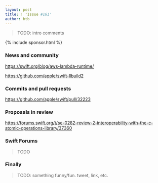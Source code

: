 ```yaml
---
layout: post
title: ! 'Issue #161'
author: btb
---
```


> TODO: intro comments

<!--excerpt-->

{% include sponsor.html %}

### News and community

https://swift.org/blog/aws-lambda-runtime/

https://github.com/apple/swift-llbuild2

### Commits and pull requests

https://github.com/apple/swift/pull/32223

### Proposals in review

https://forums.swift.org/t/se-0282-review-2-interoperability-with-the-c-atomic-operations-library/37360

### Swift Forums

> TODO

### Finally

> TODO: something funny/fun. tweet, link, etc.

